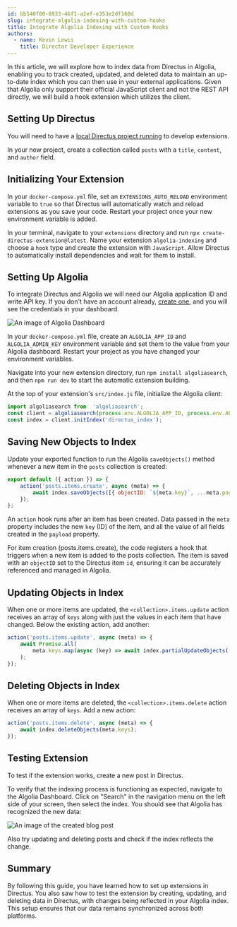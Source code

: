 ```yaml
---
id: bb540f00-8933-46f1-a2ef-e353e2df160d
slug: integrate-algolia-indexing-with-custom-hooks
title: Integrate Algolia Indexing with Custom Hooks
authors:
  - name: Kevin Lewis
    title: Director Developer Experience
---
```


In this article, we will explore how to index data from Directus in Algolia, enabling you to track created, updated, and deleted data to maintain an up-to-date index which you can then use in your external applications. Given that Algolia only support their official JavaScript client and not the REST API directly, we will build a hook extension which utilizes the client. 

## Setting Up Directus

You will need to have a [local Directus project running](/getting-started/create-a-project) to develop extensions. 

In your new project, create a collection called `posts` with a `title`, `content`, and `author` field.

## Initializing Your Extension

In your `docker-compose.yml` file, set an `EXTENSIONS_AUTO_RELOAD` environment variable to `true` so that Directus will automatically watch and reload extensions as you save your code. Restart your project once your new environment variable is added.

In your terminal, navigate to your `extensions` directory and run `npx create-directus-extension@latest`. Name your extension `algolia-indexing` and choose a `hook` type and create the extension with `JavaScript`. Allow Directus to automatically install dependencies and wait for them to install.

## Setting Up Algolia

To integrate Directus and Algolia we will need our Algolia application ID and write API key. If you don't have an account already, [create one](https://www.algolia.com/users/sign_up), and you will see the credentials in your dashboard.  

![An image of Algolia Dashboard](https://product-team.directus.app/assets/97c2157a-9b88-4d31-8b16-ac4e47c3ffac.webp)

In your `docker-compose.yml` file, create an `ALGOLIA_APP_ID` and `ALGOLIA_ADMIN_KEY` environment variable and set them to the value from your Algolia dashboard. Restart your project as you have changed your environment variables.

Navigate into your new extension directory, run `npm install algoliasearch`, and then `npm run dev` to start the automatic extension building.

At the top of your extension's `src/index.js` file, initialize the Algolia client:

```js
import algoliasearch from  'algoliasearch';
const client = algoliasearch(process.env.ALGOLIA_APP_ID, process.env.ALGOLIA_ADMIN_KEY);
const index = client.initIndex('directus_index');
```

## Saving New Objects to Index

Update your exported function to run the Algolia `saveObjects()` method whenever a new item in the `posts` collection is created:

```js
export default ({ action }) => {
    action('posts.items.create', async (meta) => {
        await index.saveObjects([{ objectID: `${meta.key}`, ...meta.payload }]);
    });
};
```

An `action` hook runs after an item has been created. Data passed in the `meta` property includes the new `key` (ID) of the item, and all the value of all fields created in the `payload` property. 

For item creation (posts.items.create), the code registers a hook that triggers when a new item is added to the posts collection. The item is saved with an `objectID` set to the Directus item `id`, ensuring it can be accurately referenced and managed in Algolia.

## Updating Objects in Index

When one or more items are updated, the `<collection>.items.update` action receives an array of `keys` along with just the values in each item that have changed. Below the existing action, add another:

```js
action('posts.items.update', async (meta) => {
    await Promise.all(
        meta.keys.map(async (key) => await index.partialUpdateObjects([{ objectID: `${key}`, ...meta.payload }])),
    );
});
```

## Deleting Objects in Index

When one or more items are deleted, the `<collection>.items.delete` action receives an array of `keys`. Add a new action:

```js
action('posts.items.delete', async (meta) => {
    await index.deleteObjects(meta.keys);
});
```

## Testing Extension

To test if the extension works, create a new post in Directus.

To verify that the indexing process is functioning as expected, navigate to the Algolia Dashboard. Click on "Search" in the navigation menu on the left side of your screen, then select the index. You should see that Algolia has recognized the new data:

![An image of the created blog post](https://product-team.directus.app/assets/3d583367-334f-48dc-bb55-c65c6b4d849b.webp)

Also try updating and deleting posts and check if the index reflects the change.


## Summary

By following this guide, you have learned how to set up extensions in Directus. You also saw how to test the extension by creating, updating, and deleting data in Directus, with changes being reflected in your Algolia index. This setup ensures that our data remains synchronized across both platforms.
